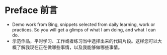 # Preface 前言
 - Demo work from Bing, snippets selected from daily learning, work or practices. So you will get a glimps of what I am doing, and what I can do.
 - 示范作品，平时学习、工作或者练习当中选择出来的代码片段。这样您可以大概了解我现在正在做哪些事情，以及我能够做哪些事情。
# 

